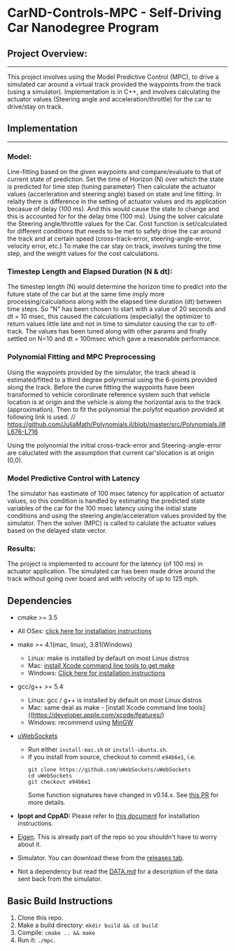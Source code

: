 # CarND-Controls-MPC - Self-Driving Car Nanodegree Program

## Project Overview:
--------------------
This project involves using the Model Predictive Control (MPC), to drive a simulated car around a virtual track provided the waypoints from the track (using a simulator). Implementation is in C++, and involves calculating the actuator values (Steering angle and acceleration/throttle) for the car to drive/stay on track.

## Implementation 
------------------

### Model:
Line-fitting based on the given waypoints and compare/evaluate to that of current state of prediction.
Set the time of Horizon (N) over which the state is predicted for time step (tuning parameter)
Then calculate the actuator values (accerleration and steering angle) based on state and line fitting. In relaity there is difference in the setting of actuator values and its application becasue of delay (100 ms). And this would cause the state to change and this is accounted for for the delay time (100 ms).
Using the solver calculate the Steering angle/throttle values for the Car.
Cost function is set/calculated for different conditions that needs to be met to safely drive the car around the track and at certain speed (cross-track-error, steering-angle-error, velocity error, etc.)
To make the car stay on track, involves tuning the time step, and the weight values for the cost calculations.


### Timestep Length and Elapsed Duration (N & dt):
The timestep length (N) would determine the horizon time to predict into the future state of the car
but at the same time imply more processing/calculations along with the elapsed time duration (dt)
between time steps. So "N" has been chosen to start with a value of 20 seconds and dt = 10 msec,
this caused the calculations (especially) the optimizer to return values little late and not in time to simulator causing the car to off-track. The values has been tuned along with other params and finally settled on N=10 and dt = 100msec which gave a reasonable performance.

### Polynomial Fitting and MPC Preprocessing
Using the waypoints provided by the simulator, the track ahead is estimated/fitted to a third degree polynomial using the 6-points provided along the track. Before the curve fitting the waypoints have been transformed to vehicle corordinate reference system such that vehicle location is at origin and the vehicle is 
along the horizontal axis to the track (approximation). Then to fit the polynomial the polyfot equation
provided at following link is used.
// https://github.com/JuliaMath/Polynomials.jl/blob/master/src/Polynomials.jl#L676-L716

Using the polynomial the initial cross-track-error and Steering-angle-error are caluclated with the assumption that current car'slocation is at origin (0,0).

### Model Predictive Control with Latency
The simulator has eastimate of 100 msec latency for application of actuator values, so this condition is handled by estimating the predicted state variables of the car for the 100 msec latency using the initial 
state conditions and using the steering angle/acceleration values provided by the simulator. Then the
solver (MPC) is called to calulate the actuator values based on the delayed state vector.

### Results:
The project is implemented to account for the latency (of 100 ms) in actuator application. The simulated car has been made drive around the track without going over board and with velocity of up to 125 mph. 

## Dependencies

* cmake >= 3.5
 * All OSes: [click here for installation instructions](https://cmake.org/install/)
* make >= 4.1(mac, linux), 3.81(Windows)
  * Linux: make is installed by default on most Linux distros
  * Mac: [install Xcode command line tools to get make](https://developer.apple.com/xcode/features/)
  * Windows: [Click here for installation instructions](http://gnuwin32.sourceforge.net/packages/make.htm)
* gcc/g++ >= 5.4
  * Linux: gcc / g++ is installed by default on most Linux distros
  * Mac: same deal as make - [install Xcode command line tools]((https://developer.apple.com/xcode/features/)
  * Windows: recommend using [MinGW](http://www.mingw.org/)
* [uWebSockets](https://github.com/uWebSockets/uWebSockets)
  * Run either `install-mac.sh` or `install-ubuntu.sh`.
  * If you install from source, checkout to commit `e94b6e1`, i.e.
    ```
    git clone https://github.com/uWebSockets/uWebSockets
    cd uWebSockets
    git checkout e94b6e1
    ```
    Some function signatures have changed in v0.14.x. See [this PR](https://github.com/udacity/CarND-MPC-Project/pull/3) for more details.

* **Ipopt and CppAD:** Please refer to [this document](https://github.com/udacity/CarND-MPC-Project/blob/master/install_Ipopt_CppAD.md) for installation instructions.
* [Eigen](http://eigen.tuxfamily.org/index.php?title=Main_Page). This is already part of the repo so you shouldn't have to worry about it.
* Simulator. You can download these from the [releases tab](https://github.com/udacity/self-driving-car-sim/releases).
* Not a dependency but read the [DATA.md](./DATA.md) for a description of the data sent back from the simulator.


## Basic Build Instructions

1. Clone this repo.
2. Make a build directory: `mkdir build && cd build`
3. Compile: `cmake .. && make`
4. Run it: `./mpc`.



